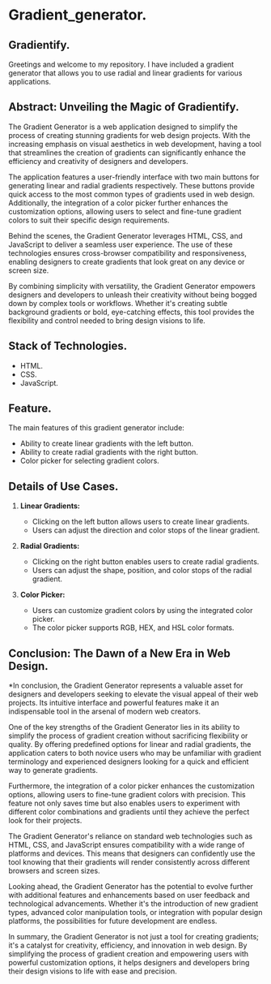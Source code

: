# Gradient_generator.
## Gradientify.
 Greetings and welcome to my repository. I have included a gradient generator that allows you to use radial and linear gradients for various applications.


## Abstract: Unveiling the Magic of Gradientify.
The Gradient Generator is a web application designed to simplify the process of creating stunning gradients for web design projects. With the increasing emphasis on visual aesthetics in web development, having a tool that streamlines the creation of gradients can significantly enhance the efficiency and creativity of designers and developers.

The application features a user-friendly interface with two main buttons for generating linear and radial gradients respectively. These buttons provide quick access to the most common types of gradients used in web design. Additionally, the integration of a color picker further enhances the customization options, allowing users to select and fine-tune gradient colors to suit their specific design requirements.

Behind the scenes, the Gradient Generator leverages HTML, CSS, and JavaScript to deliver a seamless user experience. The use of these technologies ensures cross-browser compatibility and responsiveness, enabling designers to create gradients that look great on any device or screen size.

By combining simplicity with versatility, the Gradient Generator empowers designers and developers to unleash their creativity without being bogged down by complex tools or workflows. Whether it's creating subtle background gradients or bold, eye-catching effects, this tool provides the flexibility and control needed to bring design visions to life.

## Stack of Technologies.
- HTML.
- CSS.
- JavaScript.

## Feature.
The main features of this gradient generator include:
- Ability to create linear gradients with the left button.
- Ability to create radial gradients with the right button.
- Color picker for selecting gradient colors.

## Details of Use Cases.
1. **Linear Gradients:**
   - Clicking on the left button allows users to create linear gradients.
   - Users can adjust the direction and color stops of the linear gradient.

2. **Radial Gradients:**
   - Clicking on the right button enables users to create radial gradients.
   - Users can adjust the shape, position, and color stops of the radial gradient.

3. **Color Picker:**
   - Users can customize gradient colors by using the integrated color picker.
   - The color picker supports RGB, HEX, and HSL color formats.

## Conclusion: The Dawn of a New Era in Web Design.
*In conclusion, the Gradient Generator represents a valuable asset for designers and developers seeking to elevate the visual appeal of their web projects. Its intuitive interface and powerful features make it an indispensable tool in the arsenal of modern web creators.

One of the key strengths of the Gradient Generator lies in its ability to simplify the process of gradient creation without sacrificing flexibility or quality. By offering predefined options for linear and radial gradients, the application caters to both novice users who may be unfamiliar with gradient terminology and experienced designers looking for a quick and efficient way to generate gradients.

Furthermore, the integration of a color picker enhances the customization options, allowing users to fine-tune gradient colors with precision. This feature not only saves time but also enables users to experiment with different color combinations and gradients until they achieve the perfect look for their projects.

The Gradient Generator's reliance on standard web technologies such as HTML, CSS, and JavaScript ensures compatibility with a wide range of platforms and devices. This means that designers can confidently use the tool knowing that their gradients will render consistently across different browsers and screen sizes.

Looking ahead, the Gradient Generator has the potential to evolve further with additional features and enhancements based on user feedback and technological advancements. Whether it's the introduction of new gradient types, advanced color manipulation tools, or integration with popular design platforms, the possibilities for future development are endless.

In summary, the Gradient Generator is not just a tool for creating gradients; it's a catalyst for creativity, efficiency, and innovation in web design. By simplifying the process of gradient creation and empowering users with powerful customization options, it helps designers and developers bring their design visions to life with ease and precision.
